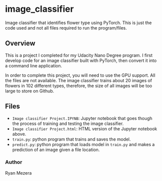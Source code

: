 # image_classifier
Image classifier that identifies flower type using PyTorch.  This is just the code used and not all files required to run the program/files.

## Overview
This is a project I completed for my Udacity Nano Degree program. I first develop code for an image classifier built with PyTorch, then convert it into a command line application.

In order to complete this project, you will need to use the GPU support.  All the files are not available.  The image classifier trains about 20 images of flowers in 102 different types, therefore, the size of all images will be too large to store on Github.

## Files
-  `Image classifier Project.IPYNB`: Jupyter notebook that goes though the process of training and testing the image classifier.
-  `Image classifier Project.html`: HTML version of the Jupyter notebook above.
-  `train.py`:  python program that trains and saves the model.
-  `predict.py`:  python program that loads model in `train.py` and makes a prediction of an image given a file location.  

### Author
Ryan Mezera
